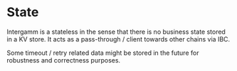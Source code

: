 <!--
order: 2
-->

# State

Intergamm is a stateless in the sense that there is no business state stored in a KV store. It acts as a pass-through / client towards other chains via IBC.

Some timeout / retry related data might be stored in the future for robustness and correctness purposes.
